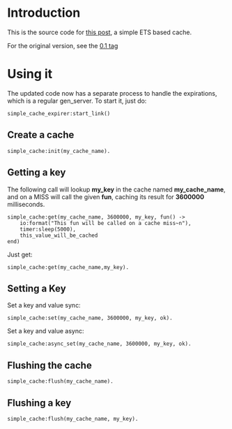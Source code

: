 # Introduction

This is the source code for [this post](http://inaka.net/blog/2013/03/05/ETS-simple-cache/), a
simple ETS based cache.

For the original version, see the [0.1 tag](https://github.com/marcelog/simple_cache/tree/0.1)

# Using it

The updated code now has a separate process to handle the expirations, which is
a regular gen_server. To start it, just do:

    simple_cache_expirer:start_link()

## Create a cache

    simple_cache:init(my_cache_name).

## Getting a key

The following call will lookup **my\_key** in the cache named **my\_cache\_name**, and on
a MISS will call the given **fun**, caching its result for **3600000** milliseconds.

    simple_cache:get(my_cache_name, 3600000, my_key, fun() ->
        io:format("This fun will be called on a cache miss~n"),
        timer:sleep(5000),
        this_value_will_be_cached
    end)

Just get:

    simple_cache:get(my_cache_name,my_key).   

## Setting a Key
Set a key and value sync:

    simple_cache:set(my_cache_name, 3600000, my_key, ok).

Set a key and value async:

    simple_cache:async_set(my_cache_name, 3600000, my_key, ok).    

## Flushing the cache

    simple_cache:flush(my_cache_name).

## Flushing a key

    simple_cache:flush(my_cache_name, my_key).
